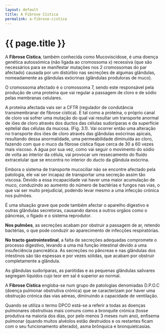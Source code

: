 ```yaml
---
layout: default
title: A Fibrose Cística
permalink: a-fibrose-cistica
---
```


# {{ page.title }}

A __Fibrose Cística__, também conhecida como Mucoviscidose, é uma doença genética autossómica (não ligada ao cromossoma x) recessiva (que são necessários para se manifestar mutações nos 2 cromossomas do par afectado) causada por um distúrbio nas secreções de algumas glândulas, nomeadamente as glândulas exócrinas (glândulas produtoras de muco).

O cromossoma afectado é o cromossoma 7, sendo este responsável pela produção de uma proteína que vai regular a passagem de cloro e de sódio pelas membranas celulares.

A proteína afectada vais ser a CFTR (regulador de condutância transmembranar de fibrose cística). E tal como a proteína, o próprio canal de cloro vai sofrer uma mutação do qual vai resultar um transporte anormal de iões de cloro através dos ductos das células sudoríparas e da superfície epitelial das células da mucosa. (Fig. 3.1). Vai ocorrer então uma alteração no transporte dos iões de cloro através das glândulas exócrinas apicais, resultando dessa anormalidade, uma permeabilidade diminuída ao cloro, fazendo com que o muco da fibrose cística fique cerca de 30 a 60 vezes mais viscoso. A água por sua vez, como vai seguir o movimento do sódio de volta ao interior da célula, vai provocar um ressecamento do fluído extracelular que se encontra no interior do ducto da glândula exócrina.

Embora o sistema de transporte mucociliar não se encontre afectado pela patologia, ele vai ser incapaz de transportar uma secreção assim tão viscosa. Devido a essa incapacidade vai haver uma maior acumulação de muco, conduzindo ao aumento do número de bactérias e fungos nas vias, o que vai ser muito prejudicial, podendo levar mesmo a uma infecção crónica nos pulmões.

É uma situação grave que pode também afectar o aparelho digestivo e outras glândulas secretoras, causando danos a outros orgãos como o pâncreas, o fígado e o sistema reprodutor.

__Nos pulmões__, as secreções acabam por obstruir a passagem de ar, retendo bactérias, o que pode conduzir ao aparecimento de infecções respiratórias.

__No tracto gastrointestinal__, a falta de secreções adequadas compromete o processo digestivo, levando a uma má função intestinal devido a uma insufeciência pancreática. As secreções no pâncreas e nas glândulas dos intestinos são tão espessas e por vezes sólidas, que acabam por obstruir completamente a glândula.

As glândulas sudoríparas, as parótidas e as pequenas glândulas salivares segregam líquidos cujo teor em sal é superior ao normal.

A __Fibrose Cística__ engloba-se num grupo de patologias denomiadas D.P.O.C (doença pulmonar obstrutiva crónica) que se caracterizam por haver uma obstrução crónica das vias aéreas, diminuindo a capacidade de ventilação.

Quando se utiliza o termo DPCO está-se a referir a todas as doenças pulmonares obstrutivas mais comuns como a bronquite crónica (tosse produtiva na maioria dos dias, por pelo menos 3 meses num ano), enfisema pulmonar (quando muitos alvéolos estão destruidos e os restantes ficam com o seu funcionamento alterado), asma brônquica e bronquietcasias.
